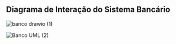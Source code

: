 ## Diagrama de Interação do Sistema Bancário

![banco drawio (1)](https://github.com/user-attachments/assets/221c12ef-143f-4789-8823-8c5b4b9b127b)


![Banco UML (2)](https://github.com/user-attachments/assets/a9c278ec-5dcd-474f-8b32-8833e8f00f8f)
